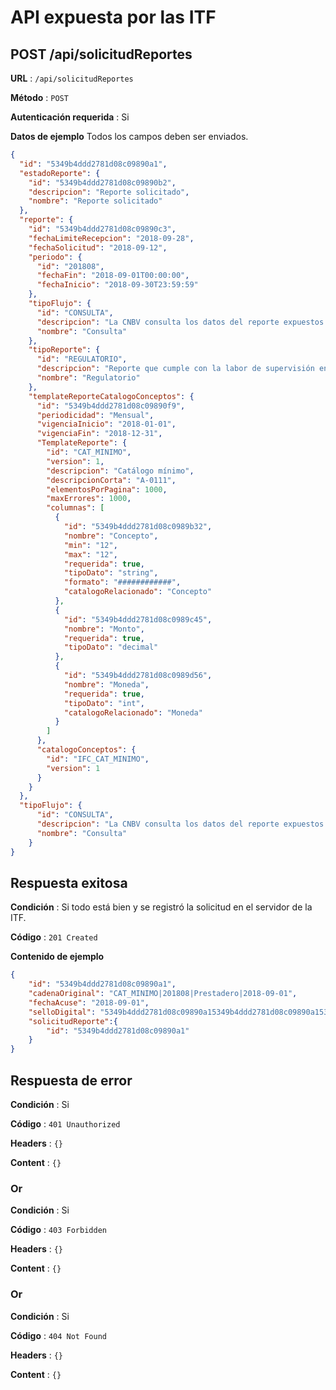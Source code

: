 # API expuesta por las ITF
## POST /api/solicitudReportes

**URL** : `/api/solicitudReportes`

**Método** : `POST`

**Autenticación requerida** : Si

**Datos de ejemplo** Todos los campos deben ser enviados.

```json
{
  "id": "5349b4ddd2781d08c09890a1",
  "estadoReporte": {
    "id": "5349b4ddd2781d08c09890b2",
    "descripcion": "Reporte solicitado",
    "nombre": "Reporte solicitado"
  },
  "reporte": {
    "id": "5349b4ddd2781d08c09890c3",
    "fechaLimiteRecepcion": "2018-09-28",
    "fechaSolicitud": "2018-09-12",
    "periodo": {
      "id": "201808",
      "fechaFin": "2018-09-01T00:00:00",
      "fechaInicio": "2018-09-30T23:59:59"
    },
    "tipoFlujo": {
      "id": "CONSULTA",
      "descripcion": "La CNBV consulta los datos del reporte expuestos en el servidor de la entidad supervisada",
      "nombre": "Consulta"
    },
    "tipoReporte": {
      "id": "REGULATORIO",
      "descripcion": "Reporte que cumple con la labor de supervisión en el seguimiento de temas financieros",
      "nombre": "Regulatorio"
    },
    "templateReporteCatalogoConceptos": {
      "id": "5349b4ddd2781d08c09890f9",
      "periodicidad": "Mensual",
      "vigenciaInicio": "2018-01-01",
      "vigenciaFin": "2018-12-31",
      "TemplateReporte": {
        "id": "CAT_MINIMO",
        "version": 1,
        "descripcion": "Catálogo mínimo",
        "descripcionCorta": "A-0111",
        "elementosPorPagina": 1000,
        "maxErrores": 1000,
        "columnas": [
          {
            "id": "5349b4ddd2781d08c0989b32",
            "nombre": "Concepto",
            "min": "12",
            "max": "12",
            "requerida": true,
            "tipoDato": "string",
            "formato": "############",
            "catalogoRelacionado": "Concepto"
          },
          {
            "id": "5349b4ddd2781d08c0989c45",
            "nombre": "Monto",
            "requerida": true,
            "tipoDato": "decimal"
          },
          {
            "id": "5349b4ddd2781d08c0989d56",
            "nombre": "Moneda",
            "requerida": true,
            "tipoDato": "int",
            "catalogoRelacionado": "Moneda"
          }
        ]
      },
      "catalogoConceptos": {
        "id": "IFC_CAT_MINIMO",
        "version": 1
      }
    }
  },
  "tipoFlujo": {
      "id": "CONSULTA",
      "descripcion": "La CNBV consulta los datos del reporte expuestos en el servidor de la entidad supervisada",
      "nombre": "Consulta"
    }
}
```

## Respuesta exitosa

**Condición** : Si todo está bien y se registró la solicitud en el servidor de la ITF.

**Código** : `201 Created`

**Contenido de ejemplo**

```json
{
    "id": "5349b4ddd2781d08c09890a1",
    "cadenaOriginal": "CAT_MINIMO|201808|Prestadero|2018-09-01",
    "fechaAcuse": "2018-09-01",
    "selloDigital": "5349b4ddd2781d08c09890a15349b4ddd2781d08c09890a15349b4ddd2781d08c09890a1",
    "solicitudReporte":{
        "id": "5349b4ddd2781d08c09890a1"
    }
}
```

## Respuesta de error

**Condición** : Si

**Código** : `401 Unauthorized`

**Headers** : `{}`

**Content** : `{}`

### Or

**Condición** : Si

**Código** : `403 Forbidden`

**Headers** : `{}`

**Content** : `{}`

### Or

**Condición** : Si

**Código** : `404 Not Found`

**Headers** : `{}`

**Content** : `{}`
